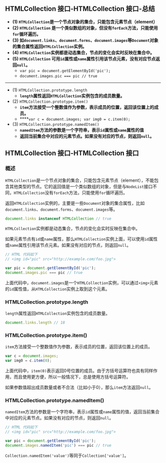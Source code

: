 ## HTMLCollection 接口-HTMLCollection 接口-总结

- **(1) `HTMLCollection`是一个节点对象的集合，只能包含元素节点（element）**
- **(2) `HTMLCollection` 是一个类似数组的对象，但没有`forEach`方法，只能使用`for`循环遍历。**
- **(3) 如`document.links`、`document.forms`、`document.images`等`Document`对象的集合属性返回`HTMLCollection`实例。**
- **(4) `HTMLCollection`实例都是动态集合，节点的变化会实时反映在集合中。**
- **(5) `HTMLCollection` 可用`id`属性或`name`属性引用该节点元素，没有对应节点返回`null`。**
  - `var pic = document.getElementById('pic');`
  - `document.images.pic === pic // true`

---

- (1) `HTMLCollection.prototype.length`
  - **`length`属性返回`HTMLCollection`实例包含的成员数量。**
- (2) `HTMLCollection.prototype.item()`
  - **`item`方法接受一个整数值作为参数，表示成员的位置，返回该位置上的成员。**
  - ****`var c = document.images; var img0 = c.item(0);`
- (3) `HTMLCollection.prototype.namedItem()`
  - **`namedItem`方法的参数是一个字符串，表示`id`属性或`name`属性的值**
  - **返回当前集合中对应的元素节点。如果没有对应的节点，则返回`null`。**

## HTMLCollection 接口-HTMLCollection 接口

### 概述

`HTMLCollection`是一个节点对象的集合，只能包含元素节点（element），不能包含其他类型的节点。它的返回值是一个类似数组的对象，但是与`NodeList`接口不同，`HTMLCollection`没有`forEach`方法，只能使用`for`循环遍历。

返回`HTMLCollection`实例的，主要是一些`Document`对象的集合属性，比如`document.links`、`document.forms`、`document.images`等。

```javascript
document.links instanceof HTMLCollection // true
```

`HTMLCollection`实例都是动态集合，节点的变化会实时反映在集合中。

如果元素节点有`id`或`name`属性，那么`HTMLCollection`实例上面，可以使用`id`属性或`name`属性引用该节点元素。如果没有对应的节点，则返回`null`。

```javascript
// HTML 代码如下
// <img id="pic" src="http://example.com/foo.jpg">

var pic = document.getElementById('pic');
document.images.pic === pic // true
```

上面代码中，`document.images`是一个`HTMLCollection`实例，可以通过`<img>`元素的`id`属性值，从`HTMLCollection`实例上取到这个元素。

### HTMLCollection.prototype.length

`length`属性返回`HTMLCollection`实例包含的成员数量。

```javascript
document.links.length // 18
```

### HTMLCollection.prototype.item()

`item`方法接受一个整数值作为参数，表示成员的位置，返回该位置上的成员。

```javascript
var c = document.images;
var img0 = c.item(0);
```

上面代码中，`item(0)`表示返回0号位置的成员。由于方括号运算符也具有同样作用，而且使用更方便，所以一般情况下，总是使用方括号运算符。

如果参数值超出成员数量或者不合法（比如小于0），那么`item`方法返回`null`。

### HTMLCollection.prototype.namedItem()

`namedItem`方法的参数是一个字符串，表示`id`属性或`name`属性的值，返回当前集合中对应的元素节点。如果没有对应的节点，则返回`null`。

```javascript
// HTML 代码如下
// <img id="pic" src="http://example.com/foo.jpg">

var pic = document.getElementById('pic');
document.images.namedItem('pic') === pic // true
```

`Collection.namedItem('value')`等同于`Collection['value']`。
